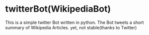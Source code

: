 # twitterBot(WikipediaBot)

This is a simple twitter Bot written in python. The Bot tweets a short summary of Wikipedia Articles. yet, not stable(thanks to Twitter)

